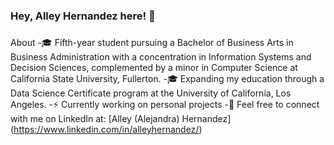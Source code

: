 ### Hey, Alley Hernandez here! :wave:

###
About
-🎓 Fifth-year student pursuing a Bachelor of Business Arts in Business Administration with a concentration in Information Systems and Decision Sciences, complemented by a minor in Computer Science at California State University, Fullerton.
-🎓 Expanding my education through a Data Science Certificate program at the University of California, Los Angeles.
-⚡️ Currently working on personal projects
-💭 Feel free to connect with me on LinkedIn at: [Alley (Alejandra) Hernandez] (https://www.linkedin.com/in/alleyhernandez/)

<!--
**alleyhernandez/alleyhernandez** is a ✨ _special_ ✨ repository because its `README.md` (this file) appears on your GitHub profile.



-->
